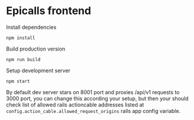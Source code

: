 Epicalls frontend
============================

Install dependencies

`npm install`

Build production version

`npm run build`

Setup development server

`npm start`

By default dev server stars on 8001 port and proxies /api/v1 requests to 3000 port, you can change this according your setup, but then your should check list of allowed rails actioncable addresses listed at `config.action_cable.allowed_request_origins` rails app config variable.
